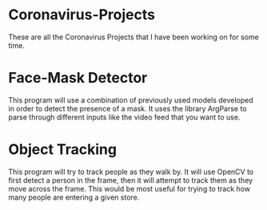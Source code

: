 # Coronavirus-Projects
These are all the Coronavirus Projects that I have been working on for some time. 

# Face-Mask Detector
This program will use a combination of previously used models developed in order to detect the presence of a mask. It uses the library ArgParse to parse through different inputs like the video feed that you want to use. 

# Object Tracking
This program will try to track people as they walk by. It will use OpenCV to first detect a person in the frame, then it will attempt to track them as they move across the frame. This would be most useful for trying to track how many people are entering a given store. 
